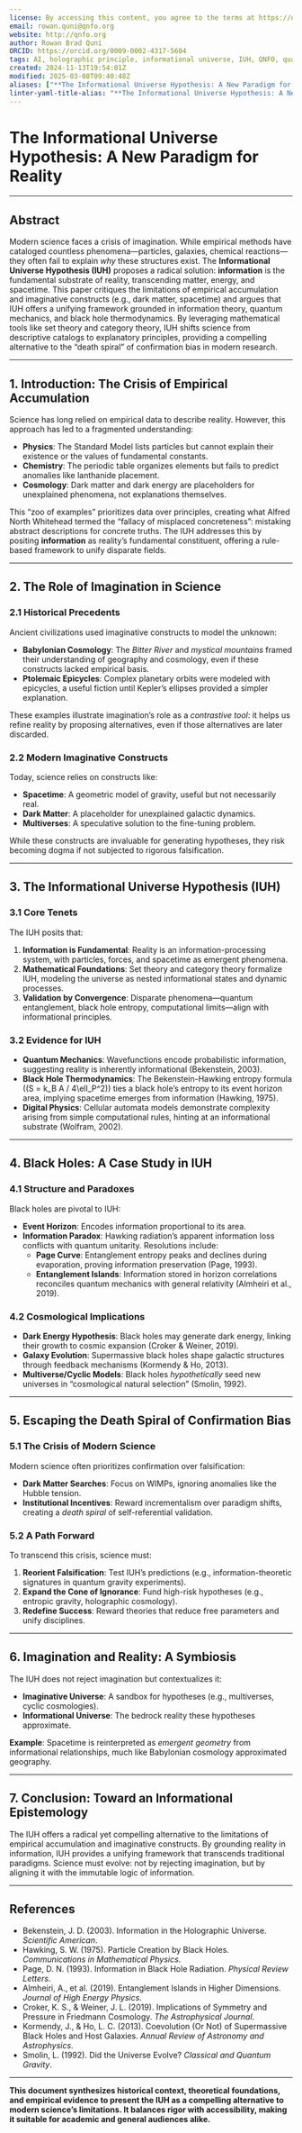 ```yaml
---
license: By accessing this content, you agree to the terms at https://qnfo.org/LICENSE
email: rowan.quni@qnfo.org
website: http://qnfo.org
author: Rowan Brad Quni
ORCID: https://orcid.org/0009-0002-4317-5604
tags: AI, holographic principle, informational universe, IUH, QNFO, quantum
created: 2024-11-13T19:54:01Z
modified: 2025-03-08T09:40:48Z
aliases: ["**The Informational Universe Hypothesis: A New Paradigm for Reality**"]
linter-yaml-title-alias: "**The Informational Universe Hypothesis: A New Paradigm for Reality**"
---
```


# **The Informational Universe Hypothesis: A New Paradigm for Reality**

---

## **Abstract**

Modern science faces a crisis of imagination. While empirical methods have cataloged countless phenomena—particles, galaxies, chemical reactions—they often fail to explain *why* these structures exist. The **Informational Universe Hypothesis (IUH)** proposes a radical solution: **information** is the fundamental substrate of reality, transcending matter, energy, and spacetime. This paper critiques the limitations of empirical accumulation and imaginative constructs (e.g., dark matter, spacetime) and argues that IUH offers a unifying framework grounded in information theory, quantum mechanics, and black hole thermodynamics. By leveraging mathematical tools like set theory and category theory, IUH shifts science from descriptive catalogs to explanatory principles, providing a compelling alternative to the “death spiral” of confirmation bias in modern research.

---

## **1. Introduction: The Crisis of Empirical Accumulation**

Science has long relied on empirical data to describe reality. However, this approach has led to a fragmented understanding:
- **Physics**: The Standard Model lists particles but cannot explain their existence or the values of fundamental constants.
- **Chemistry**: The periodic table organizes elements but fails to predict anomalies like lanthanide placement.
- **Cosmology**: Dark matter and dark energy are placeholders for unexplained phenomena, not explanations themselves.

This “zoo of examples” prioritizes data over principles, creating what Alfred North Whitehead termed the “fallacy of misplaced concreteness”: mistaking abstract descriptions for concrete truths. The IUH addresses this by positing **information** as reality’s fundamental constituent, offering a rule-based framework to unify disparate fields.

---

## **2. The Role of Imagination in Science**

### **2.1 Historical Precedents**

Ancient civilizations used imaginative constructs to model the unknown:
- **Babylonian Cosmology**: The *Bitter River* and *mystical mountains* framed their understanding of geography and cosmology, even if these constructs lacked empirical basis.
- **Ptolemaic Epicycles**: Complex planetary orbits were modeled with epicycles, a useful fiction until Kepler’s ellipses provided a simpler explanation.

These examples illustrate imagination’s role as a *contrastive tool*: it helps us refine reality by proposing alternatives, even if those alternatives are later discarded.

### **2.2 Modern Imaginative Constructs**

Today, science relies on constructs like:
- **Spacetime**: A geometric model of gravity, useful but not necessarily real.
- **Dark Matter**: A placeholder for unexplained galactic dynamics.
- **Multiverses**: A speculative solution to the fine-tuning problem.

While these constructs are invaluable for generating hypotheses, they risk becoming dogma if not subjected to rigorous falsification.

---

## **3. The Informational Universe Hypothesis (IUH)**

### **3.1 Core Tenets**

The IUH posits that:
1. **Information is Fundamental**: Reality is an information-processing system, with particles, forces, and spacetime as emergent phenomena.
2. **Mathematical Foundations**: Set theory and category theory formalize IUH, modeling the universe as nested informational states and dynamic processes.
3. **Validation by Convergence**: Disparate phenomena—quantum entanglement, black hole entropy, computational limits—align with informational principles.

### **3.2 Evidence for IUH**

- **Quantum Mechanics**: Wavefunctions encode probabilistic information, suggesting reality is inherently informational (Bekenstein, 2003).
- **Black Hole Thermodynamics**: The Bekenstein-Hawking entropy formula (\(S = k_B A / 4\ell_P^2\)) ties a black hole’s entropy to its event horizon area, implying spacetime emerges from information (Hawking, 1975).
- **Digital Physics**: Cellular automata models demonstrate complexity arising from simple computational rules, hinting at an informational substrate (Wolfram, 2002).

---

## **4. Black Holes: A Case Study in IUH**

### **4.1 Structure and Paradoxes**

Black holes are pivotal to IUH:
- **Event Horizon**: Encodes information proportional to its area.
- **Information Paradox**: Hawking radiation’s apparent information loss conflicts with quantum unitarity. Resolutions include:
  - **Page Curve**: Entanglement entropy peaks and declines during evaporation, proving information preservation (Page, 1993).
  - **Entanglement Islands**: Information stored in horizon correlations reconciles quantum mechanics with general relativity (Almheiri et al., 2019).

### **4.2 Cosmological Implications**

- **Dark Energy Hypothesis**: Black holes may generate dark energy, linking their growth to cosmic expansion (Croker & Weiner, 2019).
- **Galaxy Evolution**: Supermassive black holes shape galactic structures through feedback mechanisms (Kormendy & Ho, 2013).
- **Multiverse/Cyclic Models**: Black holes *hypothetically* seed new universes in “cosmological natural selection” (Smolin, 1992).

---

## **5. Escaping the Death Spiral of Confirmation Bias**

### **5.1 The Crisis of Modern Science**

Modern science often prioritizes confirmation over falsification:
- **Dark Matter Searches**: Focus on WIMPs, ignoring anomalies like the Hubble tension.
- **Institutional Incentives**: Reward incrementalism over paradigm shifts, creating a *death spiral* of self-referential validation.

### **5.2 A Path Forward**

To transcend this crisis, science must:
1. **Reorient Falsification**: Test IUH’s predictions (e.g., information-theoretic signatures in quantum gravity experiments).
2. **Expand the Cone of Ignorance**: Fund high-risk hypotheses (e.g., entropic gravity, holographic cosmology).
3. **Redefine Success**: Reward theories that reduce free parameters and unify disciplines.

---

## **6. Imagination and Reality: A Symbiosis**

The IUH does not reject imagination but contextualizes it:
- **Imaginative Universe**: A sandbox for hypotheses (e.g., multiverses, cyclic cosmologies).
- **Informational Universe**: The bedrock reality these hypotheses approximate.

**Example**: Spacetime is reinterpreted as *emergent geometry* from informational relationships, much like Babylonian cosmology approximated geography.

---

## **7. Conclusion: Toward an Informational Epistemology**

The IUH offers a radical yet compelling alternative to the limitations of empirical accumulation and imaginative constructs. By grounding reality in information, IUH provides a unifying framework that transcends traditional paradigms. Science must evolve: not by rejecting imagination, but by aligning it with the immutable logic of information.

---

## **References**

- Bekenstein, J. D. (2003). Information in the Holographic Universe. *Scientific American*.
- Hawking, S. W. (1975). Particle Creation by Black Holes. *Communications in Mathematical Physics*.
- Page, D. N. (1993). Information in Black Hole Radiation. *Physical Review Letters*.
- Almheiri, A., et al. (2019). Entanglement Islands in Higher Dimensions. *Journal of High Energy Physics*.
- Croker, K. S., & Weiner, J. L. (2019). Implications of Symmetry and Pressure in Friedmann Cosmology. *The Astrophysical Journal*.
- Kormendy, J., & Ho, L. C. (2013). Coevolution (Or Not) of Supermassive Black Holes and Host Galaxies. *Annual Review of Astronomy and Astrophysics*.
- Smolin, L. (1992). Did the Universe Evolve? *Classical and Quantum Gravity*.

---

**This document synthesizes historical context, theoretical foundations, and empirical evidence to present the IUH as a compelling alternative to modern science’s limitations. It balances rigor with accessibility, making it suitable for academic and general audiences alike.**
